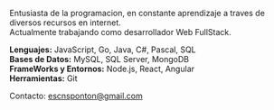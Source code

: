 Entusiasta de la programacion, en constante aprendizaje a traves de diversos recursos en internet.  
Actualmente trabajando como desarrollador Web FullStack.  
  
**Lenguajes:** JavaScript, Go, Java, C#, Pascal, SQL  
**Bases de Datos:** MySQL, SQL Server, MongoDB  
**FrameWorks y Entornos:** Node.js, React, Angular   
**Herramientas:** Git  
  
Contacto: escnsponton@gmail.com
